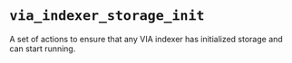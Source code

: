 # `via_indexer_storage_init`

A set of actions to ensure that any VIA indexer has initialized storage and can start running.
